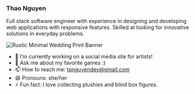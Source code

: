 ### Thao Nguyen

Full stack software engineer with experience in designing and developing web applications with responsive features. Skilled at looking for innovative solutions in everyday problems.

![Rustic Minimal Wedding Print Banner](https://user-images.githubusercontent.com/102040536/170361105-d2247a29-84b9-4190-bcda-e09b941c9fe4.png)


- 🔭 I’m currently working on a social media site for artists!
- 💬 Ask me about my favorite games :) 
- 📫 How to reach me: tpnguyendev@gmail.com
- 😄 Pronouns: she/her
- ⚡ Fun fact: I love collecting plushies and blind box figures.

<!--
**tnguyendev/tnguyendev** is a ✨ _special_ ✨ repository because its `README.md` (this file) appears on your GitHub profile.

Here are some ideas to get you started:

- 🔭 I’m currently working on ...
- 🌱 I’m currently learning ...
- 👯 I’m looking to collaborate on ...
- 🤔 I’m looking for help with ...
- 💬 Ask me about ...
- 📫 How to reach me: ...
- 😄 Pronouns: ...
- ⚡ Fun fact: ...
-->
